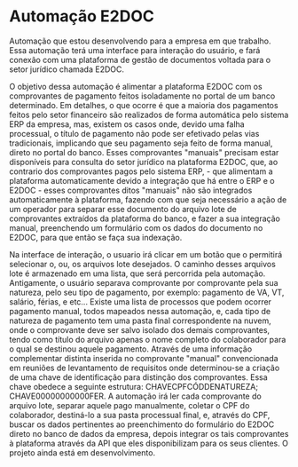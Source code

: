 # Automação E2DOC

Automação que estou desenvolvendo para a empresa em que trabalho. Essa automação terá uma interface para interação do usuário, 
e fará conexão com uma plataforma de gestão de documentos voltada para o setor jurídico chamada E2DOC.

O objetivo dessa automação é alimentar a plataforma E2DOC com os comprovantes de pagamento feitos isoladamente no portal de um banco determinado. 
Em detalhes, o que ocorre é que a maioria dos pagamentos feitos pelo setor financeiro são realizados de forma automática pelo sistema ERP da empresa, 
mas, existem os casos onde, devido uma falha processual, o título de pagamento não pode ser efetivado pelas vias tradicionais, implicando que seu pagamento seja feito de forma manual, direto no portal do banco.
Esses comprovantes "manuais" precisam estar disponíveis para consulta do setor jurídico na plataforma E2DOC, que, ao contrario dos comprovantes pagos pelo sistema ERP, - que alimentam a plataforma automaticamente devido a integração que há entre o ERP e o E2DOC - esses comprovantes ditos "manuais" não são integrados automaticamente à plataforma, fazendo com que seja necessário a ação de um operador para separar esse documento do arquivo lote de comprovantes extraídos da plataforma do banco, e fazer a sua integração manual, preenchendo um formulário com os dados do documento no E2DOC, para que então se faça sua indexação.

Na interface de interação, o usuario irá clicar em um botão que o permitirá selecionar o, ou, os arquivos lote desejados. 
O caminho desses arquivos lote é armazenado em uma lista, que será percorrida pela automação. Antigamente, o usuário separava comprovante por comprovante pela sua natureza, pelo seu tipo de pagamento, por exemplo: pagamento de VA, VT, salário, férias, e etc...
Existe uma lista de processos que podem ocorrer pagamento manual, todos mapeados nessa automação, e, cada tipo de natureza de pagamento tem uma pasta final correspondente na nuvem, onde o comprovante deve ser salvo isolado dos demais comprovantes, tendo como título do arquivo apenas o nome completo do colaborador para o qual se destinou aquele pagamento.
Através de uma informação complementar distinta inserida no comprovante "manual" convencionada em reuniões de levantamento de requisitos onde determinou-se a criação de uma chave de identificação para distinção dos comprovantes. Essa chave obedece a seguinte estrutura: CHAVECPFCÓDDENATUREZA; CHAVE00000000000FER. A automação irá ler cada comprovante do arquivo lote, separar aquele pago manualmente, coletar o CPF do colaborador, destiná-lo a sua pasta processual final, e, através do CPF, buscar os dados pertinentes ao preenchimento do formulário do E2DOC direto no banco de dados da empresa, depois integrar os tais comprovantes à plataforma através da API que eles disponibilizam para os seus clientes.
O projeto ainda está em desenvolvimento.
